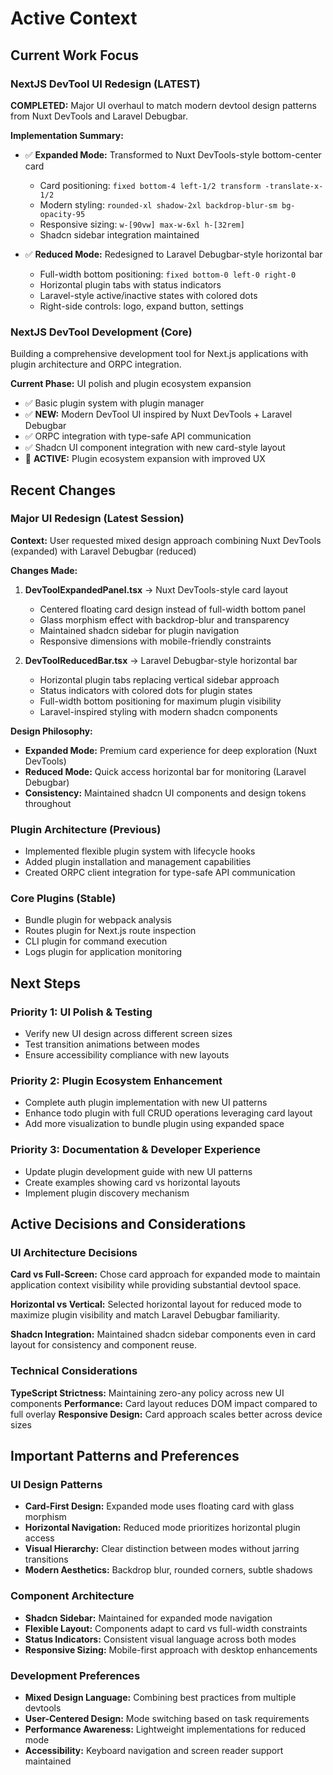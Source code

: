 # Active Context

## Current Work Focus

### NextJS DevTool UI Redesign (LATEST)
**COMPLETED:** Major UI overhaul to match modern devtool design patterns from Nuxt DevTools and Laravel Debugbar.

**Implementation Summary:**
- ✅ **Expanded Mode:** Transformed to Nuxt DevTools-style bottom-center card
  - Card positioning: `fixed bottom-4 left-1/2 transform -translate-x-1/2`
  - Modern styling: `rounded-xl shadow-2xl backdrop-blur-sm bg-opacity-95`
  - Responsive sizing: `w-[90vw] max-w-6xl h-[32rem]`
  - Shadcn sidebar integration maintained

- ✅ **Reduced Mode:** Redesigned to Laravel Debugbar-style horizontal bar
  - Full-width bottom positioning: `fixed bottom-0 left-0 right-0`
  - Horizontal plugin tabs with status indicators
  - Laravel-style active/inactive states with colored dots
  - Right-side controls: logo, expand button, settings

### NextJS DevTool Development (Core)
Building a comprehensive development tool for Next.js applications with plugin architecture and ORPC integration.

**Current Phase:** UI polish and plugin ecosystem expansion
- ✅ Basic plugin system with plugin manager
- ✅ **NEW:** Modern DevTool UI inspired by Nuxt DevTools + Laravel Debugbar
- ✅ ORPC integration with type-safe API communication
- ✅ Shadcn UI component integration with new card-style layout
- 🔄 **ACTIVE:** Plugin ecosystem expansion with improved UX

## Recent Changes

### Major UI Redesign (Latest Session)
**Context:** User requested mixed design approach combining Nuxt DevTools (expanded) with Laravel Debugbar (reduced)

**Changes Made:**
1. **DevToolExpandedPanel.tsx** → Nuxt DevTools-style card layout
   - Centered floating card design instead of full-width bottom panel
   - Glass morphism effect with backdrop-blur and transparency
   - Maintained shadcn sidebar for plugin navigation
   - Responsive dimensions with mobile-friendly constraints

2. **DevToolReducedBar.tsx** → Laravel Debugbar-style horizontal bar
   - Horizontal plugin tabs replacing vertical sidebar approach
   - Status indicators with colored dots for plugin states
   - Full-width bottom positioning for maximum plugin visibility
   - Laravel-inspired styling with modern shadcn components

**Design Philosophy:**
- **Expanded Mode:** Premium card experience for deep exploration (Nuxt DevTools)
- **Reduced Mode:** Quick access horizontal bar for monitoring (Laravel Debugbar)
- **Consistency:** Maintained shadcn UI components and design tokens throughout

### Plugin Architecture (Previous)
- Implemented flexible plugin system with lifecycle hooks
- Added plugin installation and management capabilities
- Created ORPC client integration for type-safe API communication

### Core Plugins (Stable)
- Bundle plugin for webpack analysis
- Routes plugin for Next.js route inspection
- CLI plugin for command execution
- Logs plugin for application monitoring

## Next Steps

### Priority 1: UI Polish & Testing
- Verify new UI design across different screen sizes
- Test transition animations between modes
- Ensure accessibility compliance with new layouts

### Priority 2: Plugin Ecosystem Enhancement
- Complete auth plugin implementation with new UI patterns
- Enhance todo plugin with full CRUD operations leveraging card layout
- Add more visualization to bundle plugin using expanded space

### Priority 3: Documentation & Developer Experience
- Update plugin development guide with new UI patterns
- Create examples showing card vs horizontal layouts
- Implement plugin discovery mechanism

## Active Decisions and Considerations

### UI Architecture Decisions
**Card vs Full-Screen:** Chose card approach for expanded mode to maintain application context visibility while providing substantial devtool space.

**Horizontal vs Vertical:** Selected horizontal layout for reduced mode to maximize plugin visibility and match Laravel Debugbar familiarity.

**Shadcn Integration:** Maintained shadcn sidebar components even in card layout for consistency and component reuse.

### Technical Considerations
**TypeScript Strictness:** Maintaining zero-any policy across new UI components
**Performance:** Card layout reduces DOM impact compared to full overlay
**Responsive Design:** Card approach scales better across device sizes

## Important Patterns and Preferences

### UI Design Patterns
- **Card-First Design:** Expanded mode uses floating card with glass morphism
- **Horizontal Navigation:** Reduced mode prioritizes horizontal plugin access
- **Visual Hierarchy:** Clear distinction between modes without jarring transitions
- **Modern Aesthetics:** Backdrop blur, rounded corners, subtle shadows

### Component Architecture
- **Shadcn Sidebar:** Maintained for expanded mode navigation
- **Flexible Layout:** Components adapt to card vs full-width constraints
- **Status Indicators:** Consistent visual language across both modes
- **Responsive Sizing:** Mobile-first approach with desktop enhancements

### Development Preferences
- **Mixed Design Language:** Combining best practices from multiple devtools
- **User-Centered Design:** Mode switching based on task requirements
- **Performance Awareness:** Lightweight implementations for reduced mode
- **Accessibility:** Keyboard navigation and screen reader support maintained
